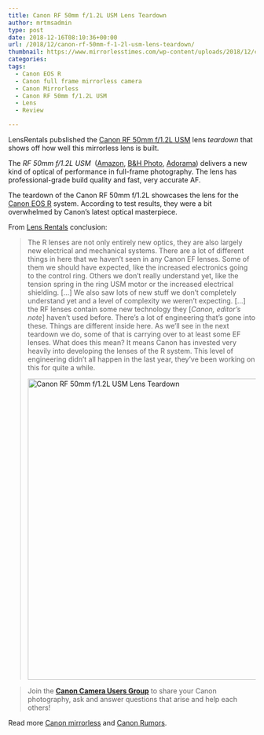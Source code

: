 ```yaml
---
title: Canon RF 50mm f/1.2L USM Lens Teardown
author: mrtmsadmin
type: post
date: 2018-12-16T08:10:36+00:00
url: /2018/12/canon-rf-50mm-f-1-2l-usm-lens-teardown/
thumbnail: https://www.mirrorlesstimes.com/wp-content/uploads/2018/12/canon-rf-50mm-f-1-2l-usm-lens.jpg
categories:
tags:
  - Canon EOS R
  - Canon full frame mirrorless camera
  - Canon Mirrorless
  - Canon RF 50mm f/1.2L USM
  - Lens
  - Review

---
```

LensRentals pubslished the <a href="https://www.mirrorlesstimes.com/tags/canon-rf-50mm-f-1-2l-usm/" target="_blank" rel="noopener">Canon RF 50mm f/1.2L USM</a> lens _teardown_ that shows off how well this mirrorless lens is built.

The _RF 50mm f/1.2L USM_  (<a href="https://www.amazon.com/Canon-50mm-1-2L-USM-Lens/dp/B07H4G9ZKW/?tag=daicamnew-20" target="_blank" rel="noopener">Amazon</a>, <a href="http://www.bhphotovideo.com/c/search?Ntt=canon+rf+50mm+f+1.2+L&N=0&InitialSearch=yes&BI=20175&KBID=14249" target="_blank" rel="noopener">B&H Photo</a>, <a href="http://www.adorama.com/SearchSite/Default.aspx?searchinfo=canon+rf+50mm+f+1.2+L&kbid=68292" target="_blank" rel="noopener">Adorama</a>) delivers a new kind of optical of performance in full-frame photography. The lens has professional-grade build quality and fast, very accurate AF.

The teardown of the Canon RF 50mm f/1.2L showcases the lens for the <a href="https://www.mirrorlesstimes.com/tags/canon-eos-r/" target="_blank" rel="noopener">Canon EOS R</a> system. According to test results, they were a bit overwhelmed by Canon’s latest optical masterpiece. <!--more-->

From <a href="https://www.lensrentals.com/blog/2018/12/disassembly-of-the-canon-rf-50mm-f1-2l/" target="_blank" rel="noopener">Lens Rentals</a> conclusion:

> The R lenses are not only entirely new optics, they are also largely new electrical and mechanical systems. There are a lot of different things in here that we haven’t seen in any Canon EF lenses. Some of them we should have expected, like the increased electronics going to the control ring. Others we don’t really understand yet, like the tension spring in the ring USM motor or the increased electrical shielding. […] We also saw lots of new stuff we don’t completely understand yet and a level of complexity we weren’t expecting. […] the RF lenses contain some new technology they [_Canon, editor’s note_] haven’t used before. There’s a lot of engineering that’s gone into these. Things are different inside here. As we’ll see in the next teardown we do, some of that is carrying over to at least some EF lenses. What does this mean? It means Canon has invested very heavily into developing the lenses of the R system. This level of engineering didn’t all happen in the last year, they’ve been working on this for quite a while.
> 
> [<img class="aligncenter wp-image-2838 size-full" title="Canon RF 50mm f/1.2L USM Lens Teardown" src="https://i1.wp.com/www.mirrorlesstimes.com/wp-content/uploads/2018/12/canon-rf-50mm-f-1-2l-usm-lens-teardown.jpg?resize=600%2C613&#038;ssl=1" alt="Canon RF 50mm f/1.2L USM Lens Teardown" width="600" height="613" srcset="https://i1.wp.com/www.mirrorlesstimes.com/wp-content/uploads/2018/12/canon-rf-50mm-f-1-2l-usm-lens-teardown.jpg?w=800&ssl=1 800w, https://i1.wp.com/www.mirrorlesstimes.com/wp-content/uploads/2018/12/canon-rf-50mm-f-1-2l-usm-lens-teardown.jpg?resize=294%2C300&ssl=1 294w, https://i1.wp.com/www.mirrorlesstimes.com/wp-content/uploads/2018/12/canon-rf-50mm-f-1-2l-usm-lens-teardown.jpg?resize=768%2C784&ssl=1 768w" sizes="(max-width: 600px) 100vw, 600px" data-recalc-dims="1" />][1]

> Join the <a class="ext-link" title="" href="https://www.facebook.com/groups/185572945112087/" target="_blank" rel="external nofollow noopener"><strong>Canon Camera Users Group</strong></a> to share your Canon photography, ask and answer questions that arise and help each others!

Read more [Canon mirrorless][2] and <a href="https://www.dailycameranews.com/tag/canon-rumors/" target="_blank" rel="noopener">Canon Rumors</a>.

 [1]: https://i1.wp.com/www.mirrorlesstimes.com/wp-content/uploads/2018/12/canon-rf-50mm-f-1-2l-usm-lens-teardown.jpg?ssl=1
 [2]: https://www.mirrorlesstimes.com/tags/canon-mirrorless/